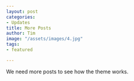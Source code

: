 ```yaml
---
layout: post
categories:
- Updates
title: More Posts
author: Tim
image: "/assets/images/4.jpg"
tags:
- featured

---
```

We need more posts to see how the theme works.